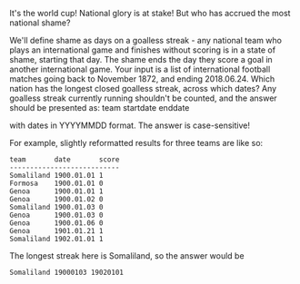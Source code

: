 It's the world cup! National glory is at stake! But who has accrued the most national shame?

We'll define shame as days on a goalless streak - any national team who plays an international game and finishes without scoring is in a state of shame, starting that day. The shame ends the day they score a goal in another international game. Your input is a list of international football matches going back to November 1872, and ending 2018.06.24. Which nation has the longest closed goalless streak, across which dates? Any goalless streak currently running shouldn't be counted, and the answer should be presented as:
team startdate enddate

with dates in YYYYMMDD format. The answer is case-sensitive!

For example, slightly reformatted results for three teams are like so:

```
team       date       score
---------------------------
Somaliland 1900.01.01 1
Formosa    1900.01.01 0
Genoa      1900.01.01 1
Genoa      1900.01.02 0
Somaliland 1900.01.03 0
Genoa      1900.01.03 0
Genoa      1900.01.06 0
Genoa      1901.01.21 1
Somaliland 1902.01.01 1
```

The longest streak here is Somaliland, so the answer would be

```
Somaliland 19000103 19020101
```
